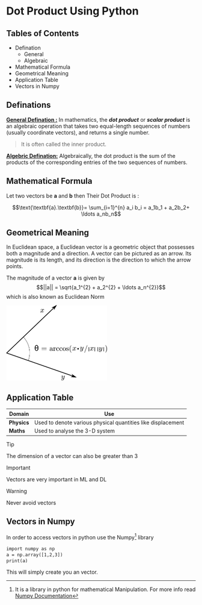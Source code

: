 # Dot Product Using Python

## Tables of Contents

- Defination
  - General
  - Algebraic
- Mathematical Formula
- Geometrical Meaning
- Application Table
- Vectors in Numpy

## Definations
<ins>**General Defination :**</ins> In mathematics, the __*dot product*__ or __*scalar product*__ is an algebraic operation that takes two equal-length sequences of numbers (usually coordinate vectors), and returns a single number.

>It is often called the inner product.

<ins>**Algebric Defination:**</ins> Algebraically, the dot product is the sum of the products of the corresponding entries of the two sequences of numbers.

## Mathematical Formula
Let two vectors be **a** and **b** then Their Dot Product is :

$$\text{\textbf{a}.\textbf{b}}= \sum_{i=1}^{n} a_i  b_i = a_1b_1 + a_2b_2+ \ldots a_nb_n$$

## Geometrical Meaning
In Euclidean space, a Euclidean vector is a geometric object that possesses both a magnitude and a direction. A vector can be pictured as an arrow. Its magnitude is its length, and its direction is the direction to which the arrow points.

The magnitude of a vector **a** is given by $$||a|| = \sqrt{a_1^{2} + a_2^{2} + \ldots a_n^{2}}$$ which is also known as Euclidean Norm

<img style="background-color: white" src="./Inner-product-angle.svg.png" alt="This will be an image" height="200">


## Application Table
| Domain | Use |
| --- | --- |
| **Physics** | Used to denote various physical quantities like displacement |
| **Maths** | Used to analyse the 3-D system |

> [!TIP]
> The dimension of a vector can also be greater than 3

> [!IMPORTANT]
> Vectors are very important in ML and DL

> [!WARNING]
> Never avoid vectors


## Vectors in Numpy
In order to access vectors in python use the Numpy[^1] library

```
import numpy as np
a = np.array([1,2,3])
print(a)
```
This will simply create you an vector.

[^1]: It is a library in python for mathematical Manipulation. For more info read [Numpy Documentation](https://numpy.org/doc/) 






